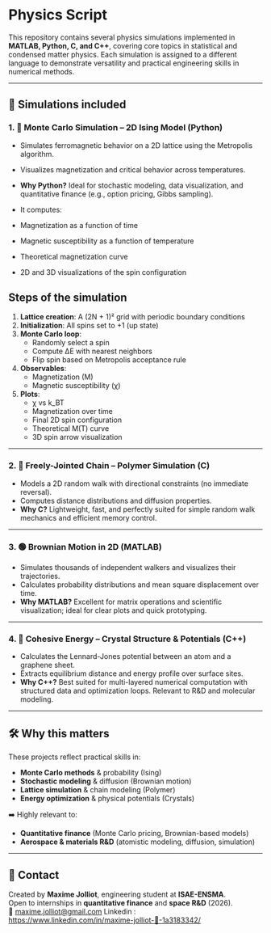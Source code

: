 # Physics Script

This repository contains several physics simulations implemented in **MATLAB, Python, C, and C++**, covering core topics in statistical and condensed matter physics. Each simulation is assigned to a different language to demonstrate versatility and practical engineering skills in numerical methods.

---

## 🔬 Simulations included

### 1. 🧲 Monte Carlo Simulation – **2D Ising Model** (Python)
- Simulates ferromagnetic behavior on a 2D lattice using the Metropolis algorithm.
- Visualizes magnetization and critical behavior across temperatures.
- **Why Python?** Ideal for stochastic modeling, data visualization, and quantitative finance (e.g., option pricing, Gibbs sampling).

- It computes:
- Magnetization as a function of time
- Magnetic susceptibility as a function of temperature
- Theoretical magnetization curve
- 2D and 3D visualizations of the spin configuration

## Steps of the simulation

1. **Lattice creation**: A (2N + 1)² grid with periodic boundary conditions
2. **Initialization**: All spins set to +1 (up state)
3. **Monte Carlo loop**:
   - Randomly select a spin
   - Compute ΔE with nearest neighbors
   - Flip spin based on Metropolis acceptance rule
4. **Observables**:
   - Magnetization (M)
   - Magnetic susceptibility (χ)
5. **Plots**:
   - χ vs k_BT
   - Magnetization over time
   - Final 2D spin configuration
   - Theoretical M(T) curve
   - 3D spin arrow visualization

---

### 2. 🧵 Freely-Jointed Chain – **Polymer Simulation** (C)
- Models a 2D random walk with directional constraints (no immediate reversal).
- Computes distance distributions and diffusion properties.
- **Why C?** Lightweight, fast, and perfectly suited for simple random walk mechanics and efficient memory control.

---

### 3. 🟢 **Brownian Motion** in 2D (MATLAB)
- Simulates thousands of independent walkers and visualizes their trajectories.
- Calculates probability distributions and mean square displacement over time.
- **Why MATLAB?** Excellent for matrix operations and scientific visualization; ideal for clear plots and quick prototyping.

---

### 4. 🧱 Cohesive Energy – **Crystal Structure & Potentials** (C++)
- Calculates the Lennard-Jones potential between an atom and a graphene sheet.
- Extracts equilibrium distance and energy profile over surface sites.
- **Why C++?** Best suited for multi-layered numerical computation with structured data and optimization loops. Relevant to R&D and molecular modeling.

---

## 🛠️ Why this matters

These projects reflect practical skills in:
- **Monte Carlo methods** & probability (Ising)
- **Stochastic modeling** & diffusion (Brownian motion)
- **Lattice simulation** & chain modeling (Polymer)
- **Energy optimization** & physical potentials (Crystals)

➡️ Highly relevant to:
- **Quantitative finance** (Monte Carlo pricing, Brownian-based models)
- **Aerospace & materials R&D** (atomistic modeling, diffusion, simulation)

---

## 📧 Contact

Created by **Maxime Jolliot**, engineering student at **ISAE-ENSMA**.  
Open to internships in **quantitative finance** and **space R&D** (2026).  
📩 maxime.jolliot@gmail.com
Linkedin : https://www.linkedin.com/in/maxime-jolliot-🚀-1a3183342/


